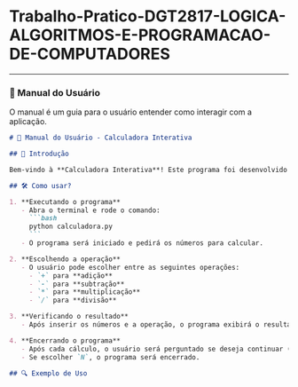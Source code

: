 # Trabalho-Pratico-DGT2817-LOGICA-ALGORITMOS-E-PROGRAMACAO-DE-COMPUTADORES


---

### **📖 Manual do Usuário**
O manual é um guia para o usuário entender como interagir com a aplicação.

```markdown
# 📖 Manual do Usuário - Calculadora Interativa

## 📌 Introdução

Bem-vindo à **Calculadora Interativa**! Este programa foi desenvolvido para permitir que você realize cálculos matemáticos de maneira fácil e interativa diretamente no terminal.

## 🛠️ Como usar?

1. **Executando o programa**  
   - Abra o terminal e rode o comando:  
     ```bash
     python calculadora.py
     ```
   - O programa será iniciado e pedirá os números para calcular.

2. **Escolhendo a operação**  
   - O usuário pode escolher entre as seguintes operações:  
     - `+` para **adição**
     - `-` para **subtração**
     - `*` para **multiplicação**
     - `/` para **divisão**

3. **Verificando o resultado**  
   - Após inserir os números e a operação, o programa exibirá o resultado.

4. **Encerrando o programa**  
   - Após cada cálculo, o usuário será perguntado se deseja continuar (`S`) ou sair (`N`).
   - Se escolher `N`, o programa será encerrado.

## 🔍 Exemplo de Uso

